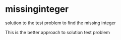 # missinginteger
 solution to the test problem to find the missing integer


This is the better approach to solution test problem
